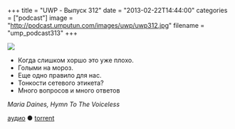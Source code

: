 +++
title = "UWP - Выпуск 312"
date = "2013-02-22T14:44:00"
categories = ["podcast"]
image = "http://podcast.umputun.com/images/uwp/uwp312.jpg"
filename = "ump_podcast313"
+++

![](https://podcast.umputun.com/images/uwp/uwp312.jpg)

- Когда слишком хоршо это уже плохо.
- Голыми на мороз.
- Еще одно правило для нас.
- Тонкости сетевого этикета?
- Много вопросов и много ответов

_Maria Daines, Hymn To The Voiceless_

[аудио](https://podcast.umputun.com/media/ump_podcast312.mp3) ● [torrent](http://archive.rucast.net/uwp/media/ump_podcast312.mp3.torrent)

<audio src="https://podcast.umputun.com/media/ump_podcast312.mp3" preload="none"></audio>